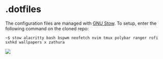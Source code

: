 # .dotfiles
The configuration files are managed with [GNU Stow](https://www.gnu.org/software/stow/). To setup, enter the following command on the cloned repo: 

```
~$ stow alacritty bash bspwm neofetch nvim tmux polybar ranger rofi sxhkd wallpapers x zathura
```
![](https://github.com/akarez/arch-install/blob/main/assets/screenshot.png)

